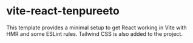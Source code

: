 # vite-react-tenpureeto

This template provides a minimal setup to get React working in Vite with HMR and some ESLint rules. Tailwind CSS is also added to the project.
